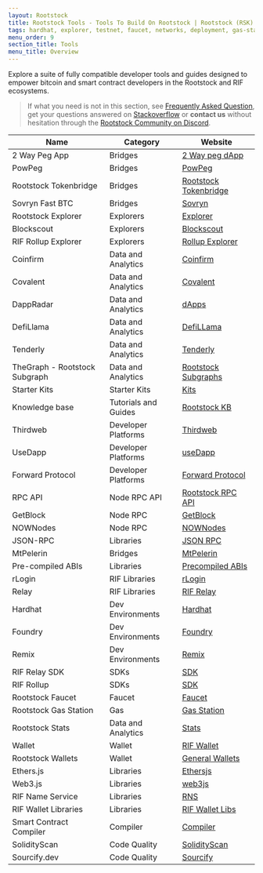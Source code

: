 ```yaml
---
layout: Rootstock
title: Rootstock Tools - Tools To Build On Rootstock | Rootstock (RSK)
tags: hardhat, explorer, testnet, faucet, networks, deployment, gas-station, tools, Rootstock, ethereum, smart-contracts, install, get-started, how-to, wallets
menu_order: 9
section_title: Tools
menu_title: Overview
---
```


Explore a suite of fully compatible developer tools and guides designed to empower bitcoin and smart contract developers in the Rootstock and RIF ecosystems.

> If what you need is not in this section, see [Frequently Asked Question](https://dev.rootstock.io/kb/faqs/), get your questions answered on [Stackoverflow](https://stackoverflow.com/questions/tagged/rsk) or **contact us** without hesitation through the [Rootstock Community on Discord](https://rootstock.io/discord).

| Name                                         | Category                        | Website                                                                                     |
| ---------------------------------------------- | ------------------------------- | --------------------------------------------------------------------------------------- |
| 2 Way Peg App                                  | Bridges                         | [2 Way peg dApp](https://dev.rootstock.io/guides/two-way-peg-app/)                                        |
| PowPeg                                         | Bridges                         | [PowPeg](https://dev.rootstock.io/rsk/architecture/powpeg/)                                       |
| Rootstock Tokenbridge | Bridges                         | [Rootstock Tokenbridge](https://dev.rootstock.io/tools/tokenbridge/)                                             |
| Sovryn Fast BTC                                | Bridges                         | [Sovryn](https://wiki.sovryn.com/en/sovryn-dapp/bridge)                                           |
| Rootstock Explorer                             | Explorers                       | [Explorer](https://dev.rootstock.io/tools/explorer/)                                                |
| Blockscout                                     | Explorers                       | [Blockscout](https://rootstock.blockscout.com/)                                                       |
| RIF Rollup Explorer                            | Explorers                       | [Rollup Explorer](https://dev.rootstock.io/rif/rollup/dapps/)                                              |
| Coinfirm                                       | Data and Analytics              | [Coinfirm](https://www.coinfirm.com/products/aml-platform/)                                         |
| Covalent                                       | Data and Analytics              | [Covalent](https://dev.rootstock.io/solutions/covalent/)                                            |
| DappRadar                                      | Data and Analytics              | [dApps](https://dappradar.com/)                                                                  |
| DefiLlama                                      | Data and Analytics              | [DefiLLama](https://defillama.com/)                                                                  |
| Tenderly                                       | Data and Analytics              | [Tenderly](https://dev.rootstock.io/kb/build-with-tenderly/)                                        |
| TheGraph - Rootstock Subgraph                  | Data and Analytics              | [Rootstock Subgraphs](/tools/thegraph/)                                        |
| Starter Kits                                   | Starter Kits                    | [Kits](https://dev.rootstock.io/guides/starter-kits/)                                           |
| Knowledge base                                 | Tutorials and Guides            | [Rootstock KB](https://dev.rootstock.io/kb/)                                                            |
| Thirdweb                                       | Developer Platforms             | [Thirdweb](https://thirdweb.com/)                                                                   |
| UseDapp                                        | Developer Platforms             | [useDapp](https://usedapp.io/ )                                                                    |
| Forward Protocol                               | Developer Platforms             | [Forward Protocol](https://forwardprotocol.io/)  
| RPC API                                       | Node RPC API                       | [Rootstock RPC API](/tools/rpc-api/)                                                                    |                               |
| GetBlock                                       | Node RPC                        | [GetBlock](https://getblock.io/)                                                                    |
| NOWNodes                                       | Node RPC                        | [NOWNodes](https://nownodes.io/)                                                                    |
| JSON-RPC                                       | Libraries                       | [JSON RPC](https://dev.rootstock.io/rsk/node/architecture/json-rpc/)                                |
| MtPelerin                                      | Bridges                         | [MtPelerin](https://www.mtpelerin.com/exchange-crypto?ssa=0.01&wsc=BTC&wdc=RBTC&wsa=0.01)            |
| Pre-compiled ABIs                              | Libraries                       | [Precompiled ABIs](https://dev.rootstock.io/develop/libs/rsk-precompiled-abis/ )                           |
| rLogin                                         | RIF Libraries                   | [rLogin](https://dev.rootstock.io/rif/rlogin/libraries/)                                          |
| Relay                                          | RIF Libraries                   | [RIF Relay](https://dev.rootstock.io/rif/relay/)                                                     |
| Hardhat                                        | Dev Environments                | [Hardhat](/tools/hardhat/) |
| Foundry                                        | Dev Environments                | [Foundry](/tools/foundry/) |
| Remix                                          | Dev Environments                | [Remix](https://dev.rootstock.io/kb/remix-and-metamask-with-rsk-testnet/)                        |
| RIF Relay SDK                                  | SDKs                            | [SDK](https://github.com/rsksmart/rif-relay-sample-dapp#rif-relaying-services-sdk-sample-dapp) |
| RIF Rollup                                     | SDKs                            | [SDK](https://github.com/rsksmart/rif-rollup-js-sdk)                                           |
| Rootstock Faucet                               | Faucet                          | [Faucet](https://dev.rootstock.io/tools/faucet/)                                                  |
| Rootstock Gas Station                          | Gas                             | [Gas Station](https://dev.rootstock.io/develop/apps/tools/gas-station/)                                |
| Rootstock Stats                                | Data and Analytics              | [Stats](https://stats.rsk.co/)                                                                   |
| Wallet                                         | Wallet                  | [RIF Wallet](https://dev.rootstock.io/rif/wallet/)                                                    |
| Rootstock Wallets                              | Wallet                          | [General Wallets](https://dev.rootstock.io/develop/wallet/use/)                                            |
| Ethers.js                                        | Libraries                       | [Ethersjs](https://docs.ethers.org/v5/)
| Web3.js                                        | Libraries                       | [web3js](https://web3js.readthedocs.io/en/v1.10.0/)|
| RIF Name Service                                            | Libraries                   | [RNS](https://dev.rootstock.io/rif/rns/libs)
| RIF Wallet Libraries                                            | Libraries                   | [RIF Wallet Libs](https://github.com/orgs/rsksmart/packages?repo_name=rif-wallet-libs)                                                   ||
| Smart Contract Compiler                        | Compiler                | [Compiler](https://dev.rootstock.io/kb/compile-smart-contracts-go/)                                 |
| SolidityScan                                   | Code Quality                    | [SolidityScan](https://solidityscan.com/)                                                               |
| Sourcify.dev                                   | Code Quality                    | [Sourcify](https://sourcify.dev)                                                                    |